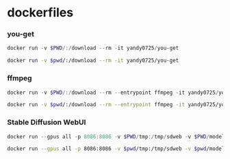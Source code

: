 # dockerfiles


### you-get

```ps1
docker run -v $PWD/:/download --rm -it yandy0725/you-get
```

```bash
docker run -v $pwd/:/download --rm -it yandy0725/you-get
```

### ffmpeg

```ps1
docker run -v $PWD/:/download --rm --entrypoint ffmpeg -it yandy0725/you-get
```

```bash
docker run -v $pwd/:/download --rm --entrypoint ffmpeg -it yandy0725/you-get
```

### Stable Diffusion WebUI

```ps1
docker run --gpus all -p 8086:8086 -v $PWD/tmp:/tmp/sdweb -v $PWD/models:/opt/sdweb/stable-diffusion-webui/models --rm -it yandy0725/sdweb:latest -- webui.sh --skip-install --listen --port 8086
```

```bash
docker run --gpus all -p 8086:8086 -v $pwd/tmp:/tmp/sdweb -v $pwd/models:/opt/sdweb/stable-diffusion-webui/models --rm -it yandy0725/sdweb:latest -- webui.sh --skip-install --listen --port 8086
```
